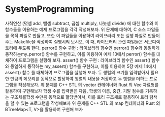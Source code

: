 # SystemProgramming
사칙연산 (덧셈 add, 뺄셈 subtract, 곱셈 multiply, 나눗셈 divide) 에 대한 함수와 이 함수들을 이용하는 예제 프로그램을 각각 작성해보자. 
위 문제에 대하여, C 소스 파일들을 목적 파일로 만들고, 또한 이 파일들을 이용하여 라이브러리 또는 실행 파일로 만들어 주는 Makefile을 작성하여 실행시켜 보시오. 이 때, 라이브러리 관련 파일들은 서브디렉토리에 두도록 한다. 
perror() 함수 구현 : 라이브러리 함수인 perror() 함수와 동일하게 동작하는my_perror() 함수를 구현하고, 이를 이용하여 예제 13에서 perror() 함수를 대체하여 프로그램을 실행해 보자. 
assert() 함수 구현 : 라이브러리 함수인 assert() 함수와 동일하게 동작하는 my_assert() 함수를 구현하고, 이를 이용하여 5장 예제 14에서 assert() 함수 를 대체하여 프로그램을 실행해 보자. 
두 행렬의 크기를 입력받아서 필요한 만큼의 메모리를 동적으로 할당하여 행렬의 내용을 저장하고 두 행렬을 더하는 프로그램을 작성해보자. 
위 문제를 C++ STL 의 vector 컨테이너와 Rust 의 Vec 자료형를 활용하여 구현해보자
학생 수를 입력받은 다음, 학생의 이름, 중간, 기말 점수를 기록하는 구조체를학생 수만큼 동적으로 할당받아서, 이를 트리 구조체로 활용하여 트리 탐색을 할 수 있는 프로그램을 작성해보자
위 문제를 C++ STL 의 map 컨테이너와 Rust 의 BTreeMap<T, V>을 활용하여 구현해 보자
